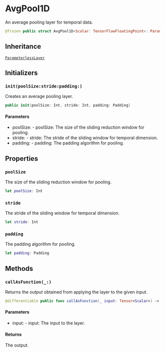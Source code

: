 # AvgPool1D

An average pooling layer for temporal data.

``` swift
@frozen public struct AvgPool1D<Scalar: TensorFlowFloatingPoint>: ParameterlessLayer
```

## Inheritance

[`ParameterlessLayer`](/ParameterlessLayer)

## Initializers

### `init(poolSize:stride:padding:)`

Creates an average pooling layer.

``` swift
public init(poolSize: Int, stride: Int, padding: Padding)
```

#### Parameters

  - poolSize: - poolSize: The size of the sliding reduction window for pooling.
  - stride: - stride: The stride of the sliding window for temporal dimension.
  - padding: - padding: The padding algorithm for pooling.

## Properties

### `poolSize`

The size of the sliding reduction window for pooling.

``` swift
let poolSize: Int
```

### `stride`

The stride of the sliding window for temporal dimension.

``` swift
let stride: Int
```

### `padding`

The padding algorithm for pooling.

``` swift
let padding: Padding
```

## Methods

### `callAsFunction(_:)`

Returns the output obtained from applying the layer to the given input.

``` swift
@differentiable public func callAsFunction(_ input: Tensor<Scalar>) -> Tensor<Scalar>
```

#### Parameters

  - input: - input: The input to the layer.

#### Returns

The output.
